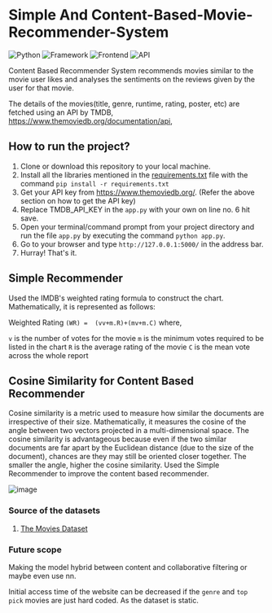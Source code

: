 # Simple And Content-Based-Movie-Recommender-System

![Python](https://img.shields.io/badge/Python-3.10-blueviolet)
![Framework](https://img.shields.io/badge/Framework-Flask-red)
![Frontend](https://img.shields.io/badge/Frontend-HTML/CSS/JS-pink)
![API](https://img.shields.io/badge/API-TMDB-fcba03)

Content Based Recommender System recommends movies similar to the movie user likes and analyses the sentiments on the reviews given by the user for that movie.

The details of the movies(title, genre, runtime, rating, poster, etc) are fetched using an API by TMDB, https://www.themoviedb.org/documentation/api,

## How to run the project?

1. Clone or download this repository to your local machine.
2. Install all the libraries mentioned in the [requirements.txt](https://github.com/vacom13/MS-project/blob/main/requirements.txt) file with the command `pip install -r requirements.txt`
3. Get your API key from https://www.themoviedb.org/. (Refer the above section on how to get the API key)
3. Replace TMDB_API_KEY in the `app.py` with your own on line no. 6 hit save.
4. Open your terminal/command prompt from your project directory and run the file `app.py` by executing the command `python app.py`.
5. Go to your browser and type `http://127.0.0.1:5000/` in the address bar.
6. Hurray! That's it.
   
## Simple Recommender
Used the IMDB's weighted rating formula to construct the chart. Mathematically, it is represented as follows:

Weighted Rating `(WR) =  (vv+m.R)+(mv+m.C)` 
where,

`v` is the number of votes for the movie
`m` is the minimum votes required to be listed in the chart
`R` is the average rating of the movie
`C` is the mean vote across the whole report
 
## Cosine Similarity for Content Based Recommender
Cosine similarity is a metric used to measure how similar the documents are irrespective of their size. Mathematically, it measures the cosine of the angle between two vectors projected in a multi-dimensional space. The cosine similarity is advantageous because even if the two similar documents are far apart by the Euclidean distance (due to the size of the document), chances are they may still be oriented closer together. The smaller the angle, higher the cosine similarity.
Used the Simple Recommender to improve the content based recommender.
  
![image](https://user-images.githubusercontent.com/36665975/70401457-a7530680-1a55-11ea-9158-97d4e8515ca4.png)


### Source of the datasets 

1. [The Movies Dataset](https://www.kaggle.com/rounakbanik/the-movies-dataset)

### Future scope
Making the model hybrid between content and collaborative filtering or maybe even use nn.

Initial access time of the website can be decreased if the `genre` and `top pick` movies are just hard coded. As the dataset is static.

